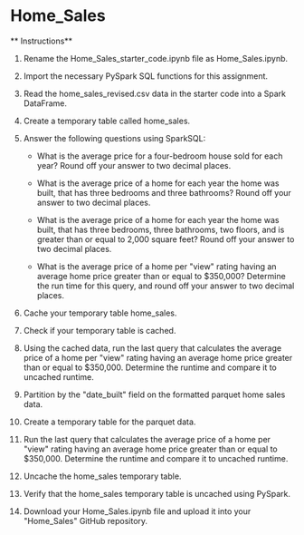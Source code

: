 # Home_Sales

** Instructions** 

1. Rename the Home_Sales_starter_code.ipynb file as Home_Sales.ipynb.

2. Import the necessary PySpark SQL functions for this assignment.

3. Read the home_sales_revised.csv data in the starter code into a Spark DataFrame.

4. Create a temporary table called home_sales.

5. Answer the following questions using SparkSQL:

	- What is the average price for a four-bedroom house sold for each year? Round off your answer to two decimal places.

	- What is the average price of a home for each year the home was built, that has three bedrooms and three bathrooms? Round off your answer to two decimal places.

	- What is the average price of a home for each year the home was built, that has three bedrooms, three bathrooms, two floors, and is greater than or equal to 2,000 square feet? 	Round off your answer to two decimal places.

	- What is the average price of a home per "view" rating having an average home price greater than or equal to $350,000? Determine the run time for this query, and round off your 	answer to two decimal places.

6. Cache your temporary table home_sales.

7. Check if your temporary table is cached.

8. Using the cached data, run the last query that calculates the average price of a home per "view" rating having an average home price greater than or equal to $350,000. Determine the runtime and compare it to uncached runtime.

9. Partition by the "date_built" field on the formatted parquet home sales data.

10. Create a temporary table for the parquet data.

11. Run the last query that calculates the average price of a home per "view" rating having an average home price greater than or equal to $350,000. Determine the runtime and compare it to uncached runtime.

12. Uncache the home_sales temporary table.

13. Verify that the home_sales temporary table is uncached using PySpark.

14. Download your Home_Sales.ipynb file and upload it into your "Home_Sales" GitHub repository.

